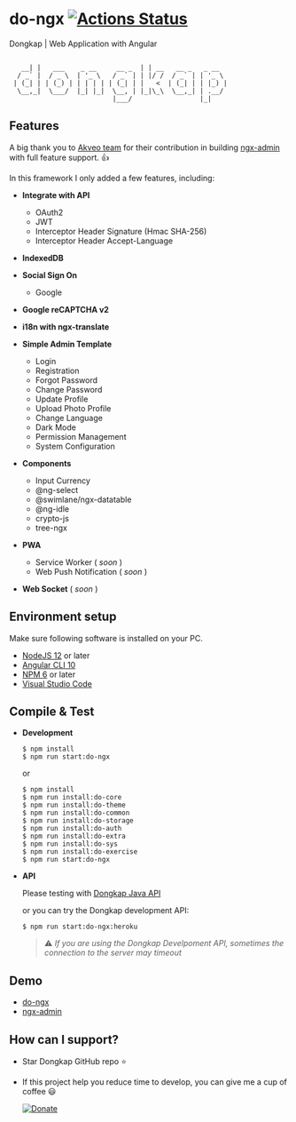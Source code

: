 # do-ngx [![Actions Status](https://github.com/ridlafadilah/do-ngx/workflows/Dongkap%20CI/badge.svg)](https://github.com/ridlafadilah/do-ngx/actions)
Dongkap | Web Application with Angular

```

   __| |   ___    _ __     __ _  | | __   __ _   _ __  
  / _` |  / _ \  | '_ \   / _` | | |/ /  / _` | | '_ \ 
 | (_| | | (_) | | | | | | (_| | |   <  | (_| | | |_) |
  \__,_|  \___/  |_| |_|  \__, | |_|\_\  \__,_| | .__/ 
                          |___/                 |_|    

```

## Features
A big thank you to [Akveo team](https://www.akveo.com?utm_campaign=services%20-%20akveo%20website%20-%20ngx_admin%20github%20readme&utm_source=ngx_admin&utm_medium=referral&utm_content=from_developers_made_by) for their contribution in building [ngx-admin](https://github.com/akveo/ngx-admin) with full feature support. :thumbsup:

In this framework I only added a few features, including:
* __Integrate with API__
  * OAuth2
  * JWT
  * Interceptor Header Signature (Hmac SHA-256)
  * Interceptor Header Accept-Language

* __IndexedDB__

* __Social Sign On__
  * Google

* __Google reCAPTCHA v2__

* __i18n with ngx-translate__

* __Simple Admin Template__
  * Login
  * Registration
  * Forgot Password
  * Change Password
  * Update Profile
  * Upload Photo Profile
  * Change Language
  * Dark Mode
  * Permission Management
  * System Configuration

* __Components__
  * Input Currency
  * @ng-select
  * @swimlane/ngx-datatable
  * @ng-idle
  * crypto-js
  * tree-ngx

* __PWA__
  * Service Worker ( _soon_ )
  * Web Push Notification ( _soon_ )

* __Web Socket__ ( _soon_ )


## Environment setup
Make sure following software is installed on your PC.
* [NodeJS 12](https://nodejs.org/en/download/) or later
* [Angular CLI 10](https://www.npmjs.com/package/@angular/cli)
* [NPM 6](https://www.npmjs.com/package/npm) or later
* [Visual Studio Code](https://code.visualstudio.com/download)


## Compile & Test
* __Development__

  ```
  $ npm install
  $ npm run start:do-ngx
  ```
  or
  ```
  $ npm install
  $ npm run install:do-core
  $ npm run install:do-theme
  $ npm run install:do-common
  $ npm run install:do-storage
  $ npm run install:do-auth
  $ npm run install:do-extra
  $ npm run install:do-sys
  $ npm run install:do-exercise
  $ npm run start:do-ngx
  ```

* __API__
  
  Please testing with [Dongkap Java API](https://github.com/ridlafadilah/do-api)
  
  or you can try the Dongkap development API:
  ```
  $ npm run start:do-ngx:heroku
  ```
  > :warning: _If you are using the Dongkap Develpoment API, sometimes the connection to the server may timeout_

## Demo
* [do-ngx](https://ridlafadilah.github.io/do-ngx)
* [ngx-admin](http://www.akveo.com/ngx-admin/?utm_campaign=ngx_admin%20-%20demo%20-%20ngx_admin%20github%20readme&utm_source=ngx_admin&utm_medium=referral&utm_content=live_demo_link)

## How can I support?
  * Star Dongkap GitHub repo :star:
  * If this project help you reduce time to develop, you can give me a cup of coffee :smiley:
    
    [![Donate](https://img.shields.io/badge/Donate-PayPal-green.svg)](http://paypal.me/ridlafadilah)

